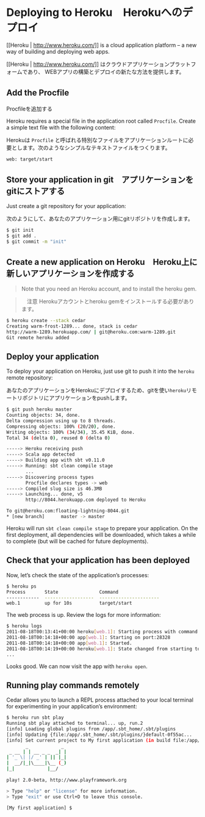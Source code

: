 # Deploying to Heroku　Herokuへのデプロイ

[[Heroku | http://www.heroku.com/]] is a cloud application platform – a new way of building and deploying web apps.

[[Heroku | http://www.heroku.com/]] はクラウドアプリケーションプラットフォームであり、 WEBアプリの構築とデプロイの新たな方法を提供します。 

## Add the Procfile　
Procfileを追加する

Heroku requires a special file in the application root called `Procfile`. Create a simple text file with the following content:

Herokuは `Procfile` と呼ばれる特別なファイルをアプリケーションルートに必要とします。次のようなシンプルなテキストファイルをつくります。
```txt
web: target/start
```

## Store your application in git　アプリケーションをgitにストアする

Just create a git repository for your application:

次のようにして、あなたのアプリケーション用にgitリポジトリを作成します。

```bash
$ git init
$ git add .
$ git commit -m "init"
```

## Create a new application on Heroku　Heroku上に新しいアプリケーションを作成する

> Note that you need an Heroku account, and to install the heroku gem.

>　注意 Herokuアカウントとheroku gemをインストールする必要があります。

```bash
$ heroku create --stack cedar
Creating warm-frost-1289... done, stack is cedar
http://warm-1289.herokuapp.com/ | git@heroku.com:warm-1289.git
Git remote heroku added
```

## Deploy your application

To deploy your application on Heroku, just use git to push it into the `heroku` remote repository:

あなたのアプリケーションをHerokuにデプロイするため、gitを使い`heroku`リモートリポジトリにアプリケーションをpushします。

```bash
$ git push heroku master
Counting objects: 34, done.
Delta compression using up to 8 threads.
Compressing objects: 100% (20/20), done.
Writing objects: 100% (34/34), 35.45 KiB, done.
Total 34 (delta 0), reused 0 (delta 0)

-----> Heroku receiving push
-----> Scala app detected
-----> Building app with sbt v0.11.0
-----> Running: sbt clean compile stage
       ...
-----> Discovering process types
       Procfile declares types -> web
-----> Compiled slug size is 46.3MB
-----> Launching... done, v5
       http://8044.herokuapp.com deployed to Heroku

To git@heroku.com:floating-lightning-8044.git
* [new branch]      master -> master
```

Heroku will run `sbt clean compile stage` to prepare your application. On the first deployment, all dependencies will be downloaded, which takes a while to complete (but will be cached for future deployments).

## Check that your application has been deployed

Now, let’s check the state of the application’s processes:

```bash
$ heroku ps
Process       State               Command
------------  ------------------  ----------------------
web.1         up for 10s          target/start 
```

The web process is up. Review the logs for more information:

```bash
$ heroku logs
2011-08-18T00:13:41+00:00 heroku[web.1]: Starting process with command `target/start`
2011-08-18T00:14:18+00:00 app[web.1]: Starting on port:28328
2011-08-18T00:14:18+00:00 app[web.1]: Started.
2011-08-18T00:14:19+00:00 heroku[web.1]: State changed from starting to up
...
```

Looks good. We can now visit the app with `heroku open`.

## Running play commands remotely

Cedar allows you to launch a REPL process attached to your local terminal for experimenting in your application’s environment:

```bash
$ heroku run sbt play
Running sbt play attached to terminal... up, run.2
[info] Loading global plugins from /app/.sbt_home/.sbt/plugins
[info] Updating {file:/app/.sbt_home/.sbt/plugins/}default-0f55ac...
[info] Set current project to My first application (in build file:/app/)
       _            _ 
 _ __ | | __ _ _  _| |
| '_ \| |/ _' | || |_|
|  __/|_|\____|\__ (_)
|_|            |__/ 
             
play! 2.0-beta, http://www.playframework.org

> Type "help" or "license" for more information.
> Type "exit" or use Ctrl+D to leave this console.

[My first application] $
```
